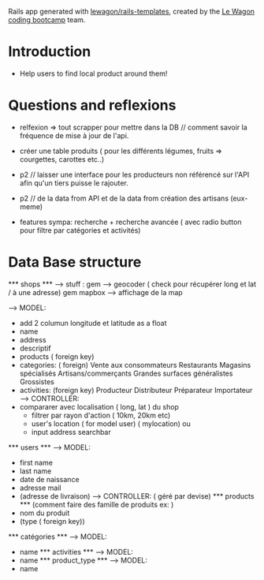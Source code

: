 Rails app generated with [lewagon/rails-templates](https://github.com/lewagon/rails-templates), created by the [Le Wagon coding bootcamp](https://www.lewagon.com) team.


# Introduction
  - Help users to find local product around them!

# Questions and reflexions
- relfexion => tout scrapper pour mettre dans la DB // comment savoir la fréquence de mise à jour de l'api.
- créer une table produits ( pour les différents légumes, fruits => courgettes, carottes etc..)
- p2 // laisser une interface pour les producteurs non référencé sur l'API afin qu'un tiers puisse le rajouter.
- p2 // de la data from API et de la data from création des artisans (eux-meme)

- features sympa:
recherche + recherche avancée ( avec radio button pour filtre par catégories et activités)


# Data Base structure

*** shops ***
--> stuff :
gem --> geocoder ( check pour récupérer long et lat / à une adresse)
gem mapbox --> affichage de la map

--> MODEL:
- add 2 columun longitude et latitude as a float
- name
- address
- descriptif
- products ( foreign key)
- categories: ( foreign)
              Vente aux consommateurs
              Restaurants
              Magasins spécialisés
              Artisans/commerçants
              Grandes surfaces généralistes
              Grossistes
- activities: (foreign key)
              Producteur
              Distributeur
              Préparateur
              Importateur
--> CONTROLLER:
- compararer avec localisation ( long, lat ) du shop
  - filtrer par rayon d'action ( 10km, 20km etc)
  - user's location ( for model user) ( mylocation)
  ou
  - input address searchbar


*** users ***
--> MODEL:
- first name
- last name
- date de naissance
- adresse mail
- (adresse de livraison)
--> CONTROLLER: ( géré par devise)
*** products ***
(comment faire des famille de produits ex: )
- nom du produit
- (type ( foreign key))

*** catégories ***
--> MODEL:
- name
*** activities ***
--> MODEL:
- name
*** product_type ***
--> MODEL:
- name
